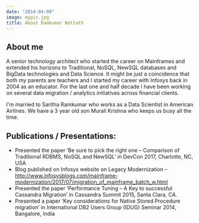 ```yaml
---
date: "2014-04-09"
image: mypic.jpg
title: About Ramkumar Nottath
---
```


## About me

A senior technology architect who started the career on Mainframes and extended his horizons to Traditional, NoSQL, NewSQL databases and BigData technologies and Data Science. It might be just a coincidence that both my parents are teachers and I started my career with Infosys back in 2004 as an educator. For the last one and half decade I have been working on several data migration / analytics initiatives across financial clients. 

I'm married to Saritha Ramkumar who works as a Data Scientist in American Airlines. We have a 3 year old son Murali Krishna who keeps us busy all the time. 

## Publications / Presentations:

* Presented the paper ‘Be sure to pick the right one – Comparison of Traditional RDBMS, NoSQL and NewSQL’ in DevCon 2017, Charlotte, NC, USA
* Blog published on Infosys website on Legacy Modernization – http://www.infosysblogs.com/mainframe-modernization/2017/07/migration_of_mainframe_batch_w.html
* Presented the paper ‘Performance Tuning – A Key to successful Cassandra Migration’ in Cassandra Summit 2015, Santa Clara, CA.
* Presented a paper ‘Key considerations for Native Stored Procedure migration’ in International DB2 Users Group (IDUG) Seminar 2014, Bangalore, India

